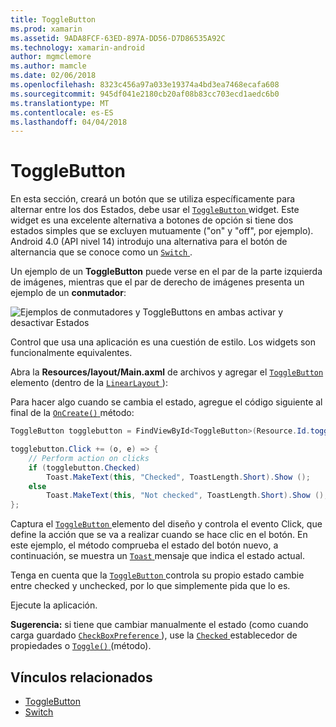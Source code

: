 ```yaml
---
title: ToggleButton
ms.prod: xamarin
ms.assetid: 9ADA8FCF-63ED-897A-DD56-D7D86535A92C
ms.technology: xamarin-android
author: mgmclemore
ms.author: mamcle
ms.date: 02/06/2018
ms.openlocfilehash: 8323c456a97a033e19374a4bd3ea7468ecafa608
ms.sourcegitcommit: 945df041e2180cb20af08b83cc703ecd1aedc6b0
ms.translationtype: MT
ms.contentlocale: es-ES
ms.lasthandoff: 04/04/2018
---
```

# <a name="togglebutton"></a>ToggleButton

En esta sección, creará un botón que se utiliza específicamente para alternar entre los dos Estados, debe usar el [ `ToggleButton` ](https://developer.xamarin.com/api/type/Android.Widget.ToggleButton/) widget. Este widget es una excelente alternativa a botones de opción si tiene dos estados simples que se excluyen mutuamente ("on" y "off", por ejemplo). Android 4.0 (API nivel 14) introdujo una alternativa para el botón de alternancia que se conoce como un [ `Switch` ](https://developer.xamarin.com/api/type/Android.Widget.Switch/).

Un ejemplo de un **ToggleButton** puede verse en el par de la parte izquierda de imágenes, mientras que el par de derecho de imágenes presenta un ejemplo de un **conmutador**:

![Ejemplos de conmutadores y ToggleButtons en ambas activar y desactivar Estados](toggle-button-images/togglebutton-switch.png)  

Control que usa una aplicación es una cuestión de estilo. Los widgets son funcionalmente equivalentes.

Abra la **Resources/layout/Main.axml** de archivos y agregar el [ `ToggleButton` ](https://developer.xamarin.com/api/type/Android.Widget.ToggleButton/) elemento (dentro de la [ `LinearLayout` ](https://developer.xamarin.com/api/type/Android.Widget.LinearLayout/)):

Para hacer algo cuando se cambia el estado, agregue el código siguiente al final de la [ `OnCreate()` ](https://developer.xamarin.com/api/member/Android.App.Activity.OnCreate/p/Android.OS.Bundle/Android.OS.PersistableBundle) método:

```csharp
ToggleButton togglebutton = FindViewById<ToggleButton>(Resource.Id.togglebutton);

togglebutton.Click += (o, e) => {
    // Perform action on clicks
    if (togglebutton.Checked)
        Toast.MakeText(this, "Checked", ToastLength.Short).Show ();
    else
        Toast.MakeText(this, "Not checked", ToastLength.Short).Show ();
};
```

Captura el [ `ToggleButton` ](https://developer.xamarin.com/api/type/Android.Widget.ToggleButton/) elemento del diseño y controla el evento Click, que define la acción que se va a realizar cuando se hace clic en el botón. En este ejemplo, el método comprueba el estado del botón nuevo, a continuación, se muestra un [ `Toast` ](https://developer.xamarin.com/api/type/Android.Widget.Toast/) mensaje que indica el estado actual.

Tenga en cuenta que la [ `ToggleButton` ](https://developer.xamarin.com/api/type/Android.Widget.ToggleButton/) controla su propio estado cambie entre checked y unchecked, por lo que simplemente pida que lo es.

Ejecute la aplicación.


**Sugerencia:** si tiene que cambiar manualmente el estado (como cuando carga guardado [ `CheckBoxPreference` ](https://developer.xamarin.com/api/type/Android.Preferences.CheckBoxPreference/)), use la [ `Checked` ](https://developer.xamarin.com/api/property/Android.Widget.CompoundButton.Checked/) establecedor de propiedades o [ `Toggle()` ](https://developer.xamarin.com/api/member/Android.Widget.CompoundButton.Toggle/) (método).


## <a name="related-links"></a>Vínculos relacionados

- [ToggleButton](http://developer.android.com/reference/android/widget/ToggleButton.html)
- [Switch](http://developer.android.com/reference/android/widget/Switch.html)
